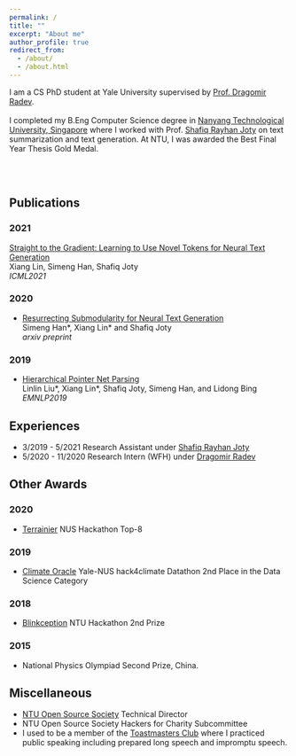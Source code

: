 ```yaml
---
permalink: /
title: ""
excerpt: "About me"
author_profile: true
redirect_from: 
  - /about/
  - /about.html
---
```


I am a CS PhD student at Yale University supervised by [Prof. Dragomir Radev](http://www.cs.yale.edu/homes/radev/). <br><br>
I completed my B.Eng Computer Science degree in [Nanyang Technological University, Singapore](http://www.ntu.edu.sg/) where I worked with Prof. [Shafiq Rayhan Joty](https://raihanjoty.github.io/) on text summarization and text generation. At NTU, I was awarded the Best Final Year Thesis Gold Medal.

<br><br> 

## Publications
### 2021
[Straight to the Gradient: Learning to Use Novel Tokens for Neural Text Generation](https://arxiv.org/abs/2106.07207) <br>
Xiang Lin, Simeng Han, Shafiq Joty <br>
*ICML2021*

[comment]: <> ([Improving Zero and Few-Shot Abstractive Summarization with Intermediate Fine-tuning and Data Augmentation]&#40;https://aclanthology.org/2021.naacl-main.57/&#41;<br>)

[comment]: <> (*NAACL2021*)

### 2020
 - [Resurrecting Submodularity for Neural Text Generation](https://arxiv.org/abs/1911.03014) <br>
 Simeng Han\*, Xiang Lin\* and Shafiq Joty <br>
 *arxiv preprint*

### 2019
 - [Hierarchical Pointer Net Parsing](https://www.aclweb.org/anthology/D19-1093/) <br>
 Linlin Liu\*, Xiang Lin\*, Shafiq Joty, Simeng Han, and Lidong Bing <br>
 *EMNLP2019*
 
## Experiences
 - 3/2019 - 5/2021
   Research Assistant under [Shafiq Rayhan Joty](https://raihanjoty.github.io/) <br>
 - 5/2020 - 11/2020
   Research Intern (WFH) under [Dragomir Radev](http://www.cs.yale.edu/homes/radev/) <br>
   
## Other Awards
### 2020
 - [Terrainier](https://devpost.com/software/terrainier)
 NUS Hackathon Top-8

### 2019
 - [Climate Oracle](https://github.com/ShirleyHan6/Hack4ClimateOracle)
 Yale-NUS hack4climate Datathon 2nd Place in the Data Science Category
 
### 2018
 - [Blinkception](https://devpost.com/software/blinkception)
 NTU Hackathon 2nd Prize
 
### 2015
 - National Physics Olympiad Second Prize, China.
 
## Miscellaneous
 - [NTU Open Source Society](https://ntuoss.com/home) Technical Director
 - NTU Open Source Society Hackers for Charity Subcommittee
 - I used to be a member of the [Toastmasters Club](https://www.toastmasters.org/) where I practiced public speaking including prepared long speech and impromptu speech.